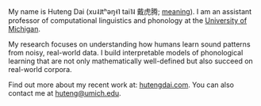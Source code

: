 My name is Huteng Dai (xu˨˩tʰəŋ˧˥ tai˥˨ 戴虎腾; [meaning](https://www.pinterest.com/pin/281826889168185122/)). I am an assistant professor of computational linguistics and phonology at the [University of Michigan](https://lsa.umich.edu/linguistics).

My research focuses on understanding how humans learn sound patterns from noisy, real-world data. I build interpretable models of phonological learning that are not only mathematically well-defined but also succeed on real-world corpora.

Find out more about my recent work at: [hutengdai.com](https://hutengdai.com). You can also contact me at [huteng@umich.edu](mailto:huteng@umich.edu).
